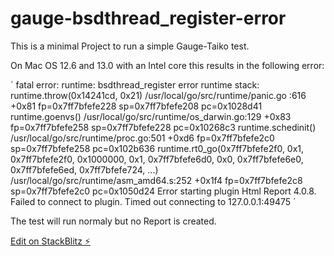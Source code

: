 # gauge-bsdthread_register-error

This is a minimal Project to run a simple Gauge-Taiko test.


On Mac OS 12.6 and 13.0 with an Intel core this results in the following error:


´
fatal error: runtime: bsdthread_register error
runtime stack:
runtime.throw(0x14241cd, 0x21)
	/usr/local/go/src/runtime/panic.go
:616 +0x81 fp=0x7ff7bfefe228 sp=0x7ff7bfefe208 pc=0x1028d41
runtime.goenvs()
	/usr/local/go/src/runtime/os_darwin.go:129 +0x83 fp=0x7ff7bfefe258 sp=0x7ff7bfefe228 pc=0x10268c3
runtime.schedinit()
	/usr/local/go/src/runtime/proc.go:501 +0xd6 fp=0x7ff7bfefe2c0 sp=0x7ff7bfefe258 pc=0x102b636
runtime.rt0_go(0x7ff7bfefe2f0, 0x1, 0x7ff7bfefe2f0, 0x1000000,
0x1, 0x7ff7bfefe6d0, 0x0, 0x7ff7bfefe6e0, 0x7ff7bfefe6ed, 0x7ff7bfefe724, ...)
	/usr/local/go/src/runtime/asm_amd64.s:252 +0x1f4 fp=0x7ff7bfefe2c8 sp=0x7ff7bfefe2c0 pc=0x1050d24
Error starting plugin Html Report 4.0.8. Failed to connect to plugin. Timed out connecting to 127.0.0.1:49475
´


The test will run normaly but no Report is created.


[Edit on StackBlitz ⚡️](https://stackblitz.com/edit/node-kez9lc)